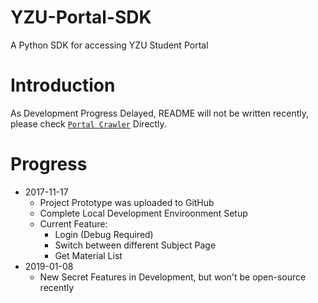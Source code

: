 # YZU-Portal-SDK
A Python SDK for accessing YZU Student Portal

# Introduction
As Development Progress Delayed, README will not be written recently, please check [`Portal Crawler`](https://github.com/tomy0000000/YZU-Portal-API/blob/master/README.ipynb) Directly.

# Progress
* 2017-11-17
	* Project Prototype was uploaded to GitHub
	* Complete Local Development Enviroonment Setup
	* Current Feature: 
		* Login (Debug Required)
		* Switch between different Subject Page
		* Get Material List
* 2019-01-08
    * New Secret Features in Development, but won't be open-source recently